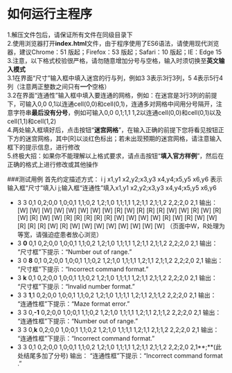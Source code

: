 # 如何运行主程序
1.解压文件包后，请保证所有文件在同级目录下  
2.使用浏览器打开**index.html**文件，由于程序使用了ES6语法，请使用现代浏览器，建议Chrome：51 版起；Firefox：53 版起；Safari：10 版起；IE：Edge 15  
3.注意，以下格式校验很严格，请勿随意增加分号与空格，输入时须切换至**英文输入模式**  
  3.1在界面“尺寸”输入框中填入迷宫的行与列，例如3 3表示3行3列，5 4表示5行4列（注意两正整数之间只有**一个**空格）  
  3.2在界面“连通性”输入框中填入要连通的网格，例如：在迷宫是3行3列的前提下，可输入0,0 0,1以连通cell(0,0)和cell(0,1)，连通多对网格中间用分号隔开，注      意字符串**最后没有分号**，例如可输入0,0 0,1;1,1 1,2以连通cell(0,0)和cell(0,1)以及cell(1,1)和cell(1,2)  
4.两处输入框填好后，点击按钮“**迷宫网格**”，在输入正确的前提下您将看见按钮正下方的迷宫网格，其中[R]以淡红色标出；若未出现预期的迷宫网格，请注意输入框下的提示信息，进行修改  
5.终极大招：如果你不能理解以上格式要求，请点击按钮“**填入官方样例**”，然后在正确的格式上进行修改或其他操作  

###测试用例
首先约定描述方式：
i j
x1,y1 x2,y2;x3,y3 x4,y4;x5,y5 x6,y6
表示输入框“尺寸”填入i j;输入框“连通性”填入x1,y1 x2,y2;x3,y3 x4,y4;x5,y5 x6,y6
- 3 3
0,1 0,2;0,0 1,0;0,1 1,1;0,2 1,2;1,0 1,1;1,1 1,2;1,1 2,1;1,2 2,2;2,0 2,1
输出：
[W] [W] [W] [W] [W] [W] [W]
[W] [R] [W] [R] [R] [R] [W]
[W] [R] [W] [R] [W] [R] [W]
[W] [R] [R] [R] [R] [R] [W]
[W] [W] [W] [R] [W] [R] [W]
[W] [R] [R] [R] [W] [R] [W]
[W] [W] [W] [W] [W] [W] [W]
（页面中W，R处理为等宽，请强迫症患者放心浏览）
- 3 **0**
0,1 0,2;0,0 1,0;0,1 1,1;0,2 1,2;1,0 1,1;1,1 1,2;1,1 2,1;1,2 2,2;2,0 2,1
输出：
“尺寸框”下提示：“Number out of range​.​”
- 3 0 **8**
0,1 0,2;0,0 1,0;0,1 1,1;0,2 1,2;1,0 1,1;1,1 1,2;1,1 2,1;1,2 2,2;2,0 2,1
输出：
“尺寸框”下提示：“Incorrect command format​.​​”
- 3 **k**
0,1 0,2;0,0 1,0;0,1 1,1;0,2 1,2;1,0 1,1;1,1 1,2;1,1 2,1;1,2 2,2;2,0 2,1
输出：
“尺寸框”下提示：“Invalid number format​.”
- 3 3
**1**,1 0,2;0,0 1,0;0,1 1,1;0,2 1,2;1,0 1,1;1,1 1,2;1,1 2,1;1,2 2,2;2,0 2,1
输出：
“连通性框”下提示：“Maze format error​.”
- 3 3
0,**-1** 0,2;0,0 1,0;0,1 1,1;0,2 1,2;1,0 1,1;1,1 1,2;1,1 2,1;1,2 2,2;2,0 2,1
输出：
“连通性框”下提示：“Number out of range​.”
- 3 3
0,**k** 0,2;0,0 1,0;0,1 1,1;0,2 1,2;1,0 1,1;1,1 1,2;1,1 2,1;1,2 2,2;2,0 2,1
输出：
“连通性框”下提示：“Incorrect command format​.”
- 3 3
0,1 0,2;0,0 1,0;0,1 1,1;0,2 1,2;1,0 1,1;1,1 1,2;1,1 2,1;1,2 2,2;2,0 2,1**;**(此处结尾多加了分号)
输出：
“连通性框”下提示：“Incorrect command format​.”
